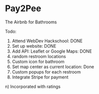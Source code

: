Pay2Pee
=======

The Airbnb for Bathrooms

Todo:
1) Attend WebDev Hackschool: DONE
2) Set up website: DONE
3) Add API: Leaflet or Google Maps: DONE
4) random restroom locations
5) Custom icon for bathroom
6) Set map center as current location: Done
7) Custom popups for each restroom
8) Integrate Stripe for payment



n) Incorporated with ratings
